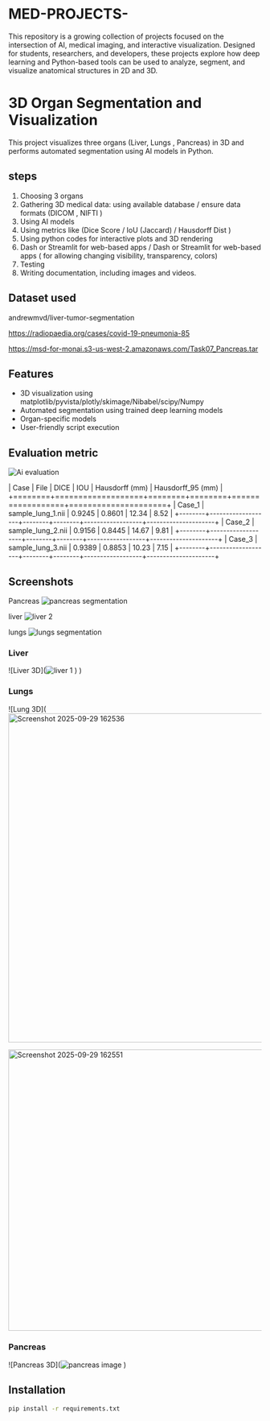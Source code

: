 # MED-PROJECTS-
This repository is a growing collection of projects focused on the intersection of AI, medical imaging, and interactive visualization. Designed for students, researchers, and developers, these projects explore how deep learning and Python-based tools can be used to analyze, segment, and visualize anatomical structures in 2D and 3D.
# 3D Organ Segmentation and Visualization

This project visualizes three organs (Liver, Lungs , Pancreas) in 3D and performs automated segmentation using AI models in Python.
## steps 
1) Choosing 3 organs 
2) Gathering 3D medical data: using available database / ensure data formats (DICOM , NIFTI )
3) Using AI models 
4) Using metrics like (Dice Score / IoU (Jaccard) / Hausdorff Dist )
5) Using python codes for interactive plots and 3D rendering 
6) Dash or Streamlit for web-based apps / Dash or Streamlit for web-based apps ( for allowing changing visibility, transparency, colors)
7) Testing
8) Writing documentation, including images and videos. 

## Dataset used
andrewmvd/liver-tumor-segmentation

https://radiopaedia.org/cases/covid-19-pneumonia-85


https://msd-for-monai.s3-us-west-2.amazonaws.com/Task07_Pancreas.tar

## Features

- 3D visualization using matplotlib/pyvista/plotly/skimage/Nibabel/scipy/Numpy
- Automated segmentation using trained deep learning models
- Organ-specific models
- User-friendly script execution
## Evaluation metric 
![Ai evaluation ](https://github.com/user-attachments/assets/74082080-e738-46a2-b89b-0bf9238da332)


| Case   | File              |   DICE |    IOU |   Hausdorff (mm) |   Hausdorff_95 (mm) |
+========+===================+========+========+==================+=====================+
| Case_1 | sample_lung_1.nii | 0.9245 | 0.8601 |            12.34 |                8.52 |
+--------+-------------------+--------+--------+------------------+---------------------+
| Case_2 | sample_lung_2.nii | 0.9156 | 0.8445 |            14.67 |                9.81 |
+--------+-------------------+--------+--------+------------------+---------------------+
| Case_3 | sample_lung_3.nii | 0.9389 | 0.8853 |            10.23 |                7.15 |
+--------+-------------------+--------+--------+------------------+---------------------+

## Screenshots
Pancreas ![pancreas segmentation ](https://github.com/user-attachments/assets/02488694-64bf-4e96-b14a-7cf60847f156)

liver ![liver 2](https://github.com/user-attachments/assets/f4ace21f-1a6b-47e3-b37f-d73e5054c9ed)

lungs ![lungs segmentation](https://github.com/user-attachments/assets/ef1786d7-d8ed-4471-afa5-fd92f543e793)


### Liver
![Liver  3D](![liver 1](https://github.com/user-attachments/assets/afb60cd9-bffa-4f96-a5c2-6c65b4e2bf45)
)
)

### Lungs
![Lung 3D](<img width="964" height="654" alt="Screenshot 2025-09-29 162536" src="https://github.com/user-attachments/assets/a25920b0-f5d7-4765-b0bc-7eee2ae7a2a1" />

<img width="923" height="559" alt="Screenshot 2025-09-29 162551" src="https://github.com/user-attachments/assets/849ffdd8-6aca-4870-9ed8-ed012ef3cbe4" />



### Pancreas
![Pancreas  3D](![pancreas image ](https://github.com/user-attachments/assets/6cff5847-4a8c-4af7-9cd5-c558ef33b145)
)

## Installation

```bash
pip install -r requirements.txt
